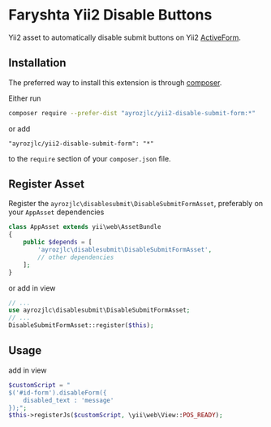 Faryshta Yii2 Disable Buttons
=========================

Yii2 asset to automatically disable submit buttons on Yii2 [ActiveForm](http://www.yiiframework.com/doc-2.0/yii-widgets-activeform.html).

## Installation

The preferred way to install this extension is through [composer](http://getcomposer.org/download/).

Either run

```bash
composer require --prefer-dist "ayrozjlc/yii2-disable-submit-form:*"
```

or add

```
"ayrozjlc/yii2-disable-submit-form": "*"
```

to the `require` section of your `composer.json` file.

## Register Asset

Register the `ayrozjlc\disablesubmit\DisableSubmitFormAsset`, preferably on your `AppAsset` dependencies

```php
class AppAsset extends yii\web\AssetBundle
{
    public $depends = [
        'ayrozjlc\disablesubmit\DisableSubmitFormAsset',
        // other dependencies
    ];
}
```

or add in view

```php
// ...
use ayrozjlc\disablesubmit\DisableSubmitFormAsset;
// ...
DisableSubmitFormAsset::register($this);
```

## Usage

add in view
```php
$customScript = "
$('#id-form').disableForm({
    disabled_text : 'message'
});";
$this->registerJs($customScript, \yii\web\View::POS_READY);
```